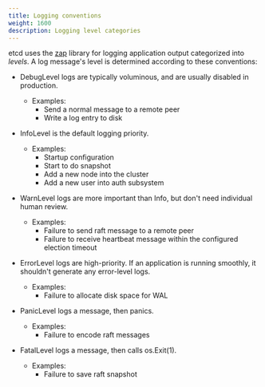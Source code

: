 ```yaml
---
title: Logging conventions
weight: 1600
description: Logging level categories
---
```


etcd uses the [zap][zap] library for logging application output categorized into *levels*. A log message's level is determined according to these conventions:

* DebugLevel logs are typically voluminous, and are usually disabled in production.
  * Examples:
    * Send a normal message to a remote peer
    * Write a log entry to disk

* InfoLevel is the default logging priority.
  * Examples:
    * Startup configuration
    * Start to do snapshot
    * Add a new node into the cluster
    * Add a new user into auth subsystem

* WarnLevel logs are more important than Info, but don't need individual human review.
  * Examples:
    * Failure to send raft message to a remote peer
    * Failure to receive heartbeat message within the configured election timeout

* ErrorLevel logs are high-priority. If an application is running smoothly, it shouldn't generate any error-level logs.
  * Examples:
    * Failure to allocate disk space for WAL

* PanicLevel logs a message, then panics.
  * Examples:
    * Failure to encode raft messages

* FatalLevel logs a message, then calls os.Exit(1).
  * Examples:
    * Failure to save raft snapshot

[zap]: https://github.com/uber-go/zap
